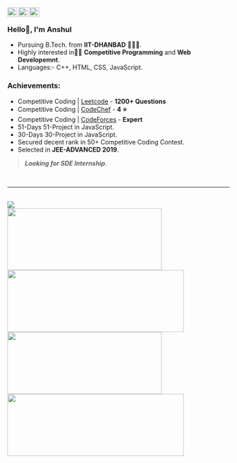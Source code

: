 <span>
<a href="https://www.linkedin.com/in/anshul7sh/">
  <img align="left" alt="Anshul's Linkdein" width="22px" src="https://cdn.jsdelivr.net/npm/simple-icons@v3/icons/linkedin.svg" />
</a>
<a href="https://github.com/anshul7sh">
  <img align="left" alt="Anshul's Github" width="22px" src="https://cdn.jsdelivr.net/npm/simple-icons@v3/icons/github.svg" />
</a>
<a href="https://www.facebook.com/profile.php?id=100038208783085">
  <img align="left" alt="Anshul's Facebook" width="22px" src="https://cdn.jsdelivr.net/npm/simple-icons@v3/icons/facebook.svg" />
</a>
</span>
</br>

### Hello👋, I'm Anshul

- Pursuing B.Tech. from **IIT-DHANBAD** 👨🏻‍🎓.</br>
- Highly interested in👨‍💻 **Competitive Programming** and **Web Developemnt**.</br>
- Languages:- C++, HTML, CSS, JavaScript.</br>

### Achievements:
- Competitive Coding | [Leetcode](https://leetcode.com/anshul7sh/) - **1200+ Questions**</br>
- Competitive Coding | [CodeChef](https://www.codechef.com/users/anshul7sh) - **4 ⭐**</br>
- Competitive Coding | [CodeForces](https://codeforces.com/profile/anshul7sh) - **Expert**</br>
- 51-Days 51-Project in JavaScript.</br>
- 30-Days 30-Project in JavaScript.</br>
- Secured decent rank in 50+ Competitive Coding Contest.</br>
- Selected in **JEE-ADVANCED 2019**.</br>

> ***Looking for SDE Internship***.  

<br>
<hr>
<br>  

<a href="https://github.com/anshul7sh">
  <img align="center" src="https://github-readme-stats.vercel.app/api/top-langs/?username=anshul7sh&theme=dark&hide_langs_below=1" />
</a><br>
<a href="https://github.com/anshul7sh/Leetcode-Problems">
  <img align="center" width="350px" height="140px" src="https://github-readme-stats.vercel.app/api/pin/?username=anshul7sh&repo=Leetcode-Problems&theme=dark" />
</a>
<a href="https://github.com/anshul7sh/JavaScript51">
 <img align="center" width="400px" height="140px" src="https://github-readme-stats.vercel.app/api/pin/?username=anshul7sh&repo=JavaScript51&theme=dark" />
</a><br>
<a href="https://github.com/anshul7sh/Mini-Social-Media">
 <img align="center" width="350px" height="140px" src="https://github-readme-stats.vercel.app/api/pin/?username=anshul7sh&repo=Mini-Social-Media&theme=dark" />
</a>
<a href="https://github.com/anshul7sh/anshul7sh">
 <img align="center" width="400px" height="140px" src="https://github-readme-stats.vercel.app/api/pin/?username=anshul7sh&repo=anshul7sh&theme=dark" />
</a>
